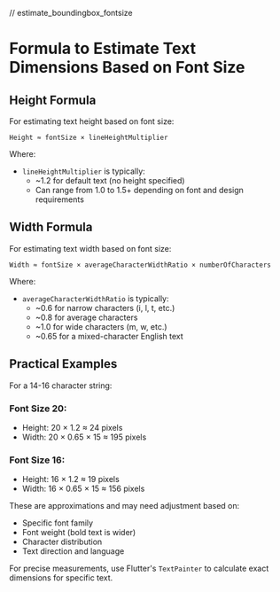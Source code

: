 // estimate_boundingbox_fontsize



# Formula to Estimate Text Dimensions Based on Font Size

## Height Formula
For estimating text height based on font size:

```
Height ≈ fontSize × lineHeightMultiplier
```

Where:
- `lineHeightMultiplier` is typically:
  - ~1.2 for default text (no height specified)
  - Can range from 1.0 to 1.5+ depending on font and design requirements

## Width Formula
For estimating text width based on font size:

```
Width ≈ fontSize × averageCharacterWidthRatio × numberOfCharacters
```

Where:
- `averageCharacterWidthRatio` is typically:
  - ~0.6 for narrow characters (i, l, t, etc.)
  - ~0.8 for average characters
  - ~1.0 for wide characters (m, w, etc.)
  - ~0.65 for a mixed-character English text

## Practical Examples

For a 14-16 character string:

### Font Size 20:
- Height: 20 × 1.2 ≈ 24 pixels
- Width: 20 × 0.65 × 15 ≈ 195 pixels

### Font Size 16:
- Height: 16 × 1.2 ≈ 19 pixels
- Width: 16 × 0.65 × 15 ≈ 156 pixels

These are approximations and may need adjustment based on:
- Specific font family
- Font weight (bold text is wider)
- Character distribution
- Text direction and language

For precise measurements, use Flutter's `TextPainter` to calculate exact dimensions for specific text.
